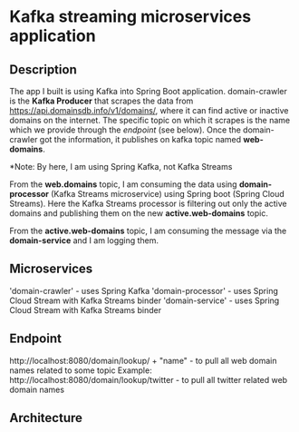 # Kafka streaming microservices application


## Description
The app I built is using Kafka into Spring Boot application.
domain-crawler is the **Kafka Producer** that scrapes the data from https://api.domainsdb.info/v1/domains/, where it can find active or inactive domains on the internet. The specific topic on which it scrapes is the name which we provide through the *endpoint* (see below). Once the domain-crawler got the information, it publishes on kafka topic named **web-domains**.  

*Note: By here, I am using Spring Kafka, not Kafka Streams  

From the **web.domains** topic, I am consuming the data using **domain-processor** (Kafka Streams microservice) using Spring boot (Spring Cloud Streams). Here the Kafka Streams processor is filtering out only the active domains and publishing them on the new **active.web-domains** topic.  

From the **active.web-domains** topic, I am consuming the message via the **domain-service** and I am logging them.  

## Microservices 
'domain-crawler' - uses Spring Kafka
'domain-processor' - uses Spring Cloud Stream with Kafka Streams binder
'domain-service' - uses Spring Cloud Stream with Kafka Streams binder


## Endpoint
http://localhost:8080/domain/lookup/ + "name"  - to pull all web domain names related to some topic
Example: http://localhost:8080/domain/lookup/twitter - to pull all twitter related web domain names


## Architecture

